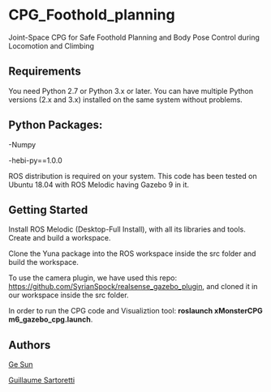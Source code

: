 # CPG_Foothold_planning

Joint-Space CPG for Safe Foothold Planning and Body Pose Control during Locomotion and Climbing


Requirements
------------

You need Python 2.7 or Python 3.x or later.  You can have multiple Python
versions (2.x and 3.x) installed on the same system without problems.


## Python Packages:
-Numpy

-hebi-py==1.0.0

ROS distribution is required on your system. This code has been tested on Ubuntu 18.04 with ROS Melodic having Gazebo 9 in it.




Getting Started
-----



Install ROS Melodic (Desktop-Full Install), with all its libraries and tools. Create and build a workspace. 

Clone the Yuna package into the ROS workspace inside the src folder and build the workspace. 

To use the camera plugin, we have used this repo: https://github.com/SyrianSpock/realsense_gazebo_plugin, and cloned it in our workspace inside the src folder.  

In order to run the CPG code and Visualiztion tool: **roslaunch xMonsterCPG m6_gazebo_cpg.launch**.


## Authors

[Ge Sun](sunge@u.nus.edu)

[Guillaume Sartoretti](guillaume.sartoretti@gmail.com)



